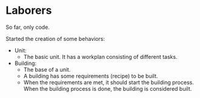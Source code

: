 Laborers
========

So far, only code.

Started the creation of some behaviors:

+ Unit:
	+ The basic unit. It has a workplan consisting of different tasks.
+ Building:
	+ The base of a unit.
	+ A building has some requirements (recipe) to be built.
	+ When the requirements are met, it should start the building process. When the building process is done, the building is considered built.

